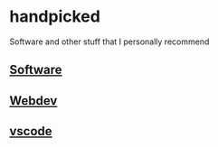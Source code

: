 # handpicked

Software and other stuff that I personally recommend

## [Software](software.md)

## [Webdev](webdev.md)

## [vscode](vscode.md)
